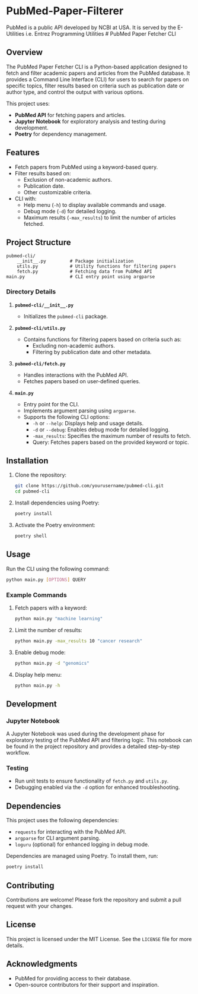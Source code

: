 # PubMed-Paper-Filterer
 
PubMed is a public API developed by NCBI at USA. It is served by the E-Utilities i.e. Entrez Programming Utilities # PubMed Paper Fetcher CLI

## Overview
The PubMed Paper Fetcher CLI is a Python-based application designed to fetch and filter academic papers and articles from the PubMed database. It provides a Command Line Interface (CLI) for users to search for papers on specific topics, filter results based on criteria such as publication date or author type, and control the output with various options.

This project uses:
- **PubMed API** for fetching papers and articles.
- **Jupyter Notebook** for exploratory analysis and testing during development.
- **Poetry** for dependency management.

## Features
- Fetch papers from PubMed using a keyword-based query.
- Filter results based on:
  - Exclusion of non-academic authors.
  - Publication date.
  - Other customizable criteria.
- CLI with:
  - Help menu (`-h`) to display available commands and usage.
  - Debug mode (`-d`) for detailed logging.
  - Maximum results (`-max_results`) to limit the number of articles fetched.

## Project Structure
```
pubmed-cli/
    __init__.py         # Package initialization
    utils.py            # Utility functions for filtering papers
    fetch.py            # Fetching data from PubMed API
main.py                 # CLI entry point using argparse
```

### Directory Details
1. **`pubmed-cli/__init__.py`**
   - Initializes the `pubmed-cli` package.

2. **`pubmed-cli/utils.py`**
   - Contains functions for filtering papers based on criteria such as:
     - Excluding non-academic authors.
     - Filtering by publication date and other metadata.

3. **`pubmed-cli/fetch.py`**
   - Handles interactions with the PubMed API.
   - Fetches papers based on user-defined queries.

4. **`main.py`**
   - Entry point for the CLI.
   - Implements argument parsing using `argparse`.
   - Supports the following CLI options:
     - `-h` or `--help`: Displays help and usage details.
     - `-d` or `--debug`: Enables debug mode for detailed logging.
     - `-max_results`: Specifies the maximum number of results to fetch.
     - Query: Fetches papers based on the provided keyword or topic.

## Installation
1. Clone the repository:
   ```bash
   git clone https://github.com/yourusername/pubmed-cli.git
   cd pubmed-cli
   ```

2. Install dependencies using Poetry:
   ```bash
   poetry install
   ```

3. Activate the Poetry environment:
   ```bash
   poetry shell
   ```

## Usage
Run the CLI using the following command:
```bash
python main.py [OPTIONS] QUERY
```

### Example Commands
1. Fetch papers with a keyword:
   ```bash
   python main.py "machine learning"
   ```

2. Limit the number of results:
   ```bash
   python main.py -max_results 10 "cancer research"
   ```

3. Enable debug mode:
   ```bash
   python main.py -d "genomics"
   ```

4. Display help menu:
   ```bash
   python main.py -h
   ```

## Development
### Jupyter Notebook
A Jupyter Notebook was used during the development phase for exploratory testing of the PubMed API and filtering logic. This notebook can be found in the project repository and provides a detailed step-by-step workflow.

### Testing
- Run unit tests to ensure functionality of `fetch.py` and `utils.py`.
- Debugging enabled via the `-d` option for enhanced troubleshooting.

## Dependencies
This project uses the following dependencies:
- `requests` for interacting with the PubMed API.
- `argparse` for CLI argument parsing.
- `loguru` (optional) for enhanced logging in debug mode.

Dependencies are managed using Poetry. To install them, run:
```bash
poetry install
```

## Contributing
Contributions are welcome! Please fork the repository and submit a pull request with your changes.

## License
This project is licensed under the MIT License. See the `LICENSE` file for more details.

## Acknowledgments
- PubMed for providing access to their database.
- Open-source contributors for their support and inspiration.

